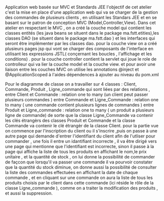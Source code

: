 Application web basée sur MVC et Standards JEE
l'objectif de cet atelier c'est la mise en place d'une application  web qui va se charger de la gestion des commandes de plusieurs clients , en utilisant les Standars JEE et en se basant sur le patron de conception MVC (Model,Controller,View).
Dans cet atelier en respectant le MVC , on a créé la couche model qui contient les classes entités (les java beans se situent dans le package ma.fstt.etities),les classes DAO (se situent dans le package ma.fstt.dao ) et les interfaces qui seront être implémenter par les classes dao. 
pour la couche view on a créé plusieurs pages jsp qui vont se charger des composants de l'interface en utilisant les expressions JSTL( conçernant les boucles , l'affichage et les conditions) .
pour la couche controller contient la servlet qui joue le role de controlleur qui va lier la couche model et la couche view.
et pour avoir une liaison entre les couches MVC on utilise les annotations @inject et @ApplicationScoped à l'aides dépendences à ajouter au niveau du pom.xml

Pour le diagramme de classe on a travailler sur 4 classes : Client, Commande, Produit , Ligne_commande qui sont liées par des relations , 
entre Client et Commande : relation one to many (un client peut passer plusieurs commandes ) 
entre Commande et Ligne_Commande : relation one to many ( une commande contient plusieurs lignes de commandes )
entre Produit et Ligne_commande : relation one to many ( un produit a plusieurs ligne de commande)
de sorte que la classe Ligne_Commande va contenir les clés étrangèrs des classes Produit et Commande  et la classe Commande va contenir le clé étrangèr de la classe Client. 
pour la partie vue on commence par l'inscription du client ou il s'inscrire  ,puis on passe à une autre page qui demande d'entrer l'identifiant du client afin de l'utliser pour commander , une fois il entre un idantifiant incorrecte , il va être dirigé vers une page qui mentionne que l'identifiant est incorrecte, sinon il passe à la page qui affiche la liste de tous les produits en affichant le nom,le prix unitaire , et la quantité de stock , on lui donne la possibilité de commander de façcon que lorsqu'il va passer une commande il va pourvoir constater que la quantité du stock diminue, on  donne aussi la possibilité de consulter la liste des commandes effectuées en affichant la date de chaque commande , et en cliquant sur une commande on aura la liste de tous les produits choisis par le client dans cette commande (ici réside le rôle de la classe Ligne_commande ), comme on a traiter la modification des produits , et aussi la suppression.




 
